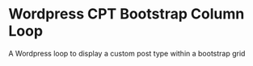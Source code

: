 # Wordpress CPT Bootstrap Column Loop
A Wordpress loop to display a custom post type within a bootstrap grid
